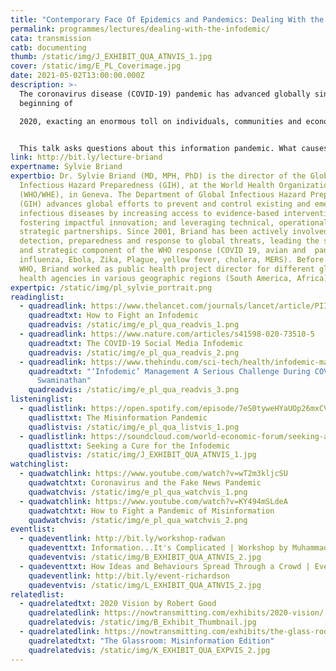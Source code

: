 ```yaml
---
title: "Contemporary Face Of Epidemics and Pandemics: Dealing With the Infodemic   "
permalink: programmes/lectures/dealing-with-the-infodemic/
cata: transmission
catb: documenting
thumb: /static/img/J_EXHIBIT_QUA_ATNVIS_1.jpg
cover: /static/img/E_PL_Coverimage.jpg
date: 2021-05-02T13:00:00.000Z
description: >-
  The coronavirus disease (COVID-19) pandemic has advanced globally since the
  beginning of

  2020, exacting an enormous toll on individuals, communities and economies. Its scale demands the development of innovative solutions. While all past epidemics have been accompanied by infodemics, which the World Health Organization defined as a proliferation of information—some accurate, some not—that spreads alongside a disease outbreak, the extent of the infodemic accompanying the COVID-19 pandemic is unprecedented. 


  This talk asks questions about this information pandemic. What causes an infodemic? What are the challenges posed by the infodemic? Can it be eliminated ? Can it be managed? How can we leverage new technologies to manage the infodemic?
link: http://bit.ly/lecture-briand
expertname: Sylvie Briand
expertbio: Dr. Sylvie Briand (MD, MPH, PhD) is the director of the Global
  Infectious Hazard Preparedness (GIH), at the World Health Organization
  (WHO/WHE), in Geneva. The Department of Global Infectious Hazard Preparedness
  (GIH) advances global efforts to prevent and control existing and emerging
  infectious diseases by increasing access to evidence-based interventions;
  fostering impactful innovation; and leveraging technical, operational and
  strategic partnerships. Since 2001, Briand has been actively involved in the
  detection, preparedness and response to global threats, leading the scientific
  and strategic component of the WHO response (COVID 19, avian and  pandemic
  influenza, Ebola, Zika, Plague, yellow fever, cholera, MERS). Before joining
  WHO, Briand worked as public health project director for different global
  health agencies in various geographic regions (South America, Africa).
expertpic: /static/img/pl_sylvie_portrait.png
readinglist:
  - quadreadlink: https://www.thelancet.com/journals/lancet/article/PIIS0140-6736(20)30461-X/fulltext
    quadreadtxt: How to Fight an Infodemic
    quadreadvis: /static/img/e_pl_qua_readvis_1.png
  - quadreadlink: https://www.nature.com/articles/s41598-020-73510-5
    quadreadtxt: The COVID-19 Social Media Infodemic
    quadreadvis: /static/img/e_pl_qua_readvis_2.png
  - quadreadlink: https://www.thehindu.com/sci-tech/health/infodemic-management-a-serious-challenge-during-covid-19-soumya-swaminathan/article32911994.ece
    quadreadtxt: "‘Infodemic’ Management A Serious Challenge During COVID-19: Soumya
      Swaminathan"
    quadreadvis: /static/img/e_pl_qua_readvis_3.png
listeninglist:
  - quadlistlink: https://open.spotify.com/episode/7eS0tyweHYaUOp26mxCVIL?si=urw8qoNwRZyM6udXVvR8DA
    quadlisttxt: The Misinformation Pandemic
    quadlistvis: /static/img/e_pl_qua_listvis_1.png
  - quadlistlink: https://soundcloud.com/world-economic-forum/seeking-a-cure-for-the
    quadlisttxt: Seeking a Cure for the Infodemic
    quadlistvis: /static/img/J_EXHIBIT_QUA_ATNVIS_1.jpg
watchinglist:
  - quadwatchlink: https://www.youtube.com/watch?v=wT2m3kljcSU
    quadwatchtxt: Coronavirus and the Fake News Pandemic
    quadwatchvis: /static/img/e_pl_qua_watchvis_1.png
  - quadwatchlink: https://www.youtube.com/watch?v=KY494mSLdeA
    quadwatchtxt: How to Fight a Pandemic of Misinformation
    quadwatchvis: /static/img/e_pl_qua_watchvis_2.png
eventlist:
  - quadeventlink: http://bit.ly/workshop-radwan
    quadeventtxt: Information...It's Complicated | Workshop by Muhammad Radwan, Tactical Tech
    quadeventvis: /static/img/B_EXHIBIT_QUA_ATNVIS_2.jpg
  - quadeventtxt: How Ideas and Behaviours Spread Through a Crowd | Event
    quadeventlink: http://bit.ly/event-richardson
    quadeventvis: /static/img/L_EXHIBIT_QUA_ATNVIS_2.jpg
relatedlist:
  - quadrelatedtxt: 2020 Vision by Robert Good
    quadrelatedlink: https://nowtransmitting.com/exhibits/2020-vision/
    quadrelatedvis: /static/img/B_Exhibit_Thumbnail.jpg
  - quadrelatedlink: https://nowtransmitting.com/exhibits/the-glass-room/
    quadrelatedtxt: "The Glassroom: Misinformation Edition"
    quadrelatedvis: /static/img/K_EXHIBIT_QUA_EXPVIS_2.jpg
---
```

